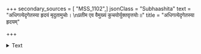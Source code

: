 +++
secondary_sources = [ "MSS_1102",]
jsonClass = "Subhaashita"
text = "अधिगत्येदृगेतस्या हृदयं मृदुतामुचोः।  \nप्रतीम एव वैमुख्यं कुचयोर्युक्तवृत्तयोः॥"
title = "अधिगत्येदृगेतस्या हृदयम्"

+++

<details><summary>Text</summary>

अधिगत्येदृगेतस्या हृदयं मृदुतामुचोः।  
प्रतीम एव वैमुख्यं कुचयोर्युक्तवृत्तयोः॥
</details>
